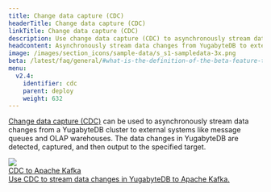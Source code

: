 ```yaml
---
title: Change data capture (CDC)
headerTitle: Change data capture (CDC)
linkTitle: Change data capture (CDC)
description: Use change data capture (CDC) to asynchronously stream data changes.
headcontent: Asynchronously stream data changes from YugabyteDB to external systems.
image: /images/section_icons/sample-data/s_s1-sampledata-3x.png
beta: /latest/faq/general/#what-is-the-definition-of-the-beta-feature-tag
menu:
  v2.4:
    identifier: cdc
    parent: deploy
    weight: 632
---
```


<a href="../../architecture/cdc-architecture">Change data capture (CDC)</a> can be used to asynchronously stream data changes from a YugabyteDB cluster to external systems like message queues and OLAP warehouses. The data changes in YugabyteDB are detected, captured, and then output to the specified target. 

<div class="row">

  <div class="col-12 col-md-6 col-lg-12 col-xl-6">
    <a class="section-link icon-offset" href="cdc-to-kafka/">
      <div class="head">
        <img class="icon" src="/images/section_icons/explore/json_documents.png" aria-hidden="true">
        <div class="title">CDC to Apache Kafka</div>
      </div>
      <div class="body">
        Use CDC to stream data changes in YugabyteDB to Apache Kafka.
      </div>
    </a>
  </div>

</div>
